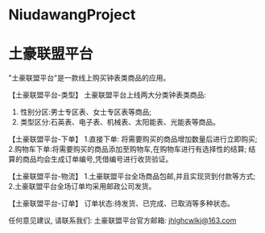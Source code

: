 # NiudawangProject
# 土豪联盟平台

  "土豪联盟平台"是一款线上购买钟表类商品的应用。
  
  【土豪联盟平台-类型】
  土豪联盟平台上线两大分类钟表类商品:
  1. 性别分区:男士专区表、女士专区表等商品;
  2. 类型区分:石英表、电子表、机械表、太阳能表、光能表等商品。
  
  【土豪联盟平台-下单】 
  1.直接下单:  将需要购买的商品增加数量后进行立即购买;
  2.购物车下单:将需要购买的商品添加至购物车,在购物车进行有选择性的结算;
  结算的商品均会生成订单编号,凭借编号进行收货验证。
  
  【土豪联盟平台-物流】 
  1.土豪联盟平台全场商品包邮,并且实现货到付款等方式;
  2.土豪联盟平台全场订单均采用邮政公司发货。

  【土豪联盟平台-订单】 
  订单状态:待发货、已完成、已取消等多种状态。
  
  任何意见建议, 请联系我们: 
  土豪联盟平台官方邮箱: jhlghcwlkj@163.com

